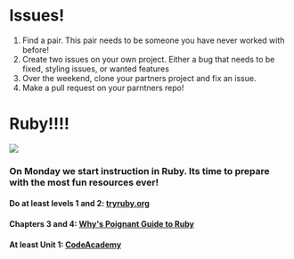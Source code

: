 # Issues! 

1. Find a pair. This pair needs to be someone you have never worked with before!
1. Create two issues on your own project. Either a bug that needs to be fixed, styling issues, or wanted features
1. Over the weekend, clone your partners project and fix an issue. 
1. Make a pull request on your parntners repo!

# Ruby!!!!
![](http://i.giphy.com/yyRn2N7VVI5Q4.gif)

### On Monday we start instruction in Ruby. Its time to prepare with the most fun resources ever!

#### Do at least levels 1 and 2: [tryruby.org](http://tryruby.org/levels/1/challenges/0)

#### Chapters 3 and 4: [Why's Poignant Guide to Ruby](http://poignant.guide/book/chapter-3.html)

#### At least Unit 1: [CodeAcademy](https://www.codecademy.com/learn/ruby)
